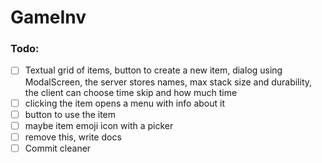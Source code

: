 # GameInv

### Todo:

- [ ] Textual grid of items, button to create a new item, dialog using ModalScreen, the server stores names, max stack
  size and durability, the client can choose time skip and how much time
- [ ] clicking the item opens a menu with info about it
- [ ] button to use the item
- [ ] maybe item emoji icon with a picker
- [ ] remove this, write docs
- [ ] Commit cleaner

